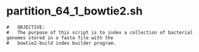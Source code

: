 # partition_64_1_bowtie2.sh

```
#   OBJECTIVE:
#	The purpose of this script is to index a collection of bacterial genomes stored in a fasta file with the
#	bowtie2-build index builder program.
```
